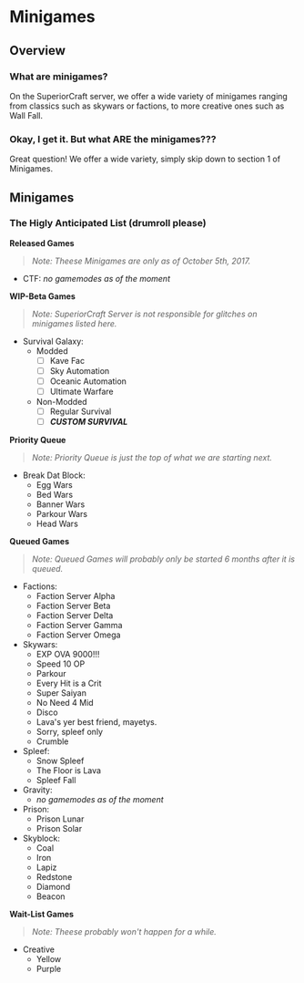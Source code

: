 # Minigames

## Overview

### What are minigames?
On the SuperiorCraft server, we offer a wide variety of minigames ranging from classics such as skywars or factions, to more creative ones such as Wall Fall.

### Okay, I get it. But what ARE the minigames???
Great question! We offer a wide variety, simply skip down to section 1 of Minigames.

## Minigames

### The Higly Anticipated List (drumroll please)
**Released Games**
> *Note: Theese Minigames are only as of October 5th, 2017.*
 - CTF:
  *no gamemodes as of the moment*
  
**WIP-Beta Games**
> *Note: SuperiorCraft Server is not responsible for glitches on minigames listed here.*
 - Survival Galaxy:
   - Modded 
     - [ ] Kave Fac
     - [ ] Sky Automation
     - [ ] Oceanic Automation
     - [ ] Ultimate Warfare
   - Non-Modded
     - [ ] Regular Survival
     - [ ] ***CUSTOM SURVIVAL***
  
**Priority Queue**
> *Note: Priority Queue is just the top of what we are starting next.*
 - Break Dat Block:
   - Egg Wars
   - Bed Wars
   - Banner Wars
   - Parkour Wars
   - Head Wars

**Queued Games**
> *Note: Queued Games will probably only be started 6 months after it is queued.*
 - Factions:
   - Faction Server Alpha
   - Faction Server Beta
   - Faction Server Delta
   - Faction Server Gamma
   - Faction Server Omega
 - Skywars:
   - EXP OVA 9000!!!
   - Speed 10 OP
   - Parkour
   - Every Hit is a Crit
   - Super Saiyan
   - No Need 4 Mid
   - Disco
   - Lava's yer best friend, mayetys.
   - Sorry, spleef only
   - Crumble
 - Spleef:
   - Snow Spleef
   - The Floor is Lava
   - Spleef Fall
 - Gravity:
   - *no gamemodes as of the moment*
 - Prison:
   - Prison Lunar
   - Prison Solar
 - Skyblock:
   - Coal
   - Iron
   - Lapiz
   - Redstone
   - Diamond
   - Beacon
  
**Wait-List Games**
> *Note: Theese probably won't happen for a while.*
 - Creative
   - Yellow
   - Purple
 
